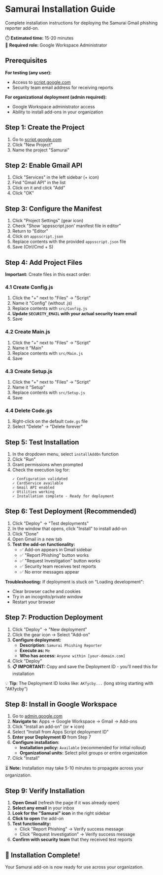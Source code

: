 # Samurai Installation Guide

Complete installation instructions for deploying the Samurai Gmail phishing reporter add-on.

⏱️ **Estimated time:** 15-20 minutes <br>
👤 **Required role:** Google Workspace Administrator

## Prerequisites

**For testing (any user):**
- Access to [script.google.com](https://script.google.com)
- Security team email address for receiving reports

**For organizational deployment (admin required):**
- Google Workspace administrator access
- Ability to install add-ons in your organization

## Step 1: Create the Project

1. Go to [script.google.com](https://script.google.com)
2. Click "New Project"
3. Name the project "Samurai"

## Step 2: Enable Gmail API

1. Click "Services" in the left sidebar (+ icon)
2. Find "Gmail API" in the list
3. Click on it and click "Add"
4. Click "OK"

## Step 3: Configure the Manifest

1. Click "Project Settings" (gear icon)
2. Check "Show 'appsscript.json' manifest file in editor"
3. Return to "Editor"
4. Click on `appsscript.json`
5. Replace contents with the provided `appsscript.json` file
6. Save (Ctrl/Cmd + S)

## Step 4: Add Project Files

**Important:** Create files in this exact order:

### 4.1 Create Config.js
1. Click the "+" next to "Files" → "Script"
2. Name it "Config" (without .js)
3. Replace contents with `src/Config.js`
4. **Update `SECURITY_EMAIL` with your actual security team email**
5. Save

### 4.2 Create Main.js
1. Click the "+" next to "Files" → "Script"
2. Name it "Main"
3. Replace contents with `src/Main.js`
4. Save

### 4.3 Create Setup.js
1. Click the "+" next to "Files" → "Script"
2. Name it "Setup"
3. Replace contents with `src/Setup.js`
4. Save

### 4.4 Delete Code.gs
1. Right-click on the default `Code.gs` file
2. Select "Delete" → "Delete forever"

## Step 5: Test Installation

1. In the dropdown menu, select `installAddOn` function
2. Click "Run"
3. Grant permissions when prompted
4. Check the execution log for:
   ```
   ✓ Configuration validated
   ✓ CardService available
   ✓ Gmail API enabled
   ✓ Utilities working
   ✓ Installation complete - Ready for deployment
   ```

## Step 6: Test Deployment (Recommended)

1. Click "Deploy" → "Test deployments"
2. In the window that opens, click "Install" to install add-on
3. Click "Done"
4. Open Gmail in a new tab
5. **Test the add-on functionality:**
   - ✅ Add-on appears in Gmail sidebar
   - ✅ "Report Phishing" button works
   - ✅ "Request Investigation" button works
   - ✅ Security team receives test reports
   - ✅ No error messages appear

**Troubleshooting:** If deployment is stuck on "Loading development":
- Clear browser cache and cookies
- Try in an incognito/private window
- Restart your browser

## Step 7: Production Deployment

1. Click "Deploy" → "New deployment"
2. Click the gear icon → Select "Add-on"
3. **Configure deployment:**
   - **Description:** `Samurai Phishing Reporter`
   - **Execute as:** `Me`
   - **Who has access:** `Anyone within [your-domain.com]`
4. Click "Deploy"
5. **📋 IMPORTANT:** Copy and save the Deployment ID - you'll need this for installation

💡 **Tip:** The Deployment ID looks like: `AKfycby...` (long string starting with "AKfycby")


## Step 8: Install in Google Workspace

1. Go to [admin.google.com](https://admin.google.com)
2. **Navigate to:** Apps → Google Workspace → Gmail → Add-ons
3. Click "Install an add-on" (or **+** icon)
4. Select "Install from Apps Script deployment ID"
5. **Enter your Deployment ID** from Step 7
6. **Configure installation:**
   - **Installation policy:** `Available` (recommended for initial rollout)
   - **Organizational units:** Select pilot groups or entire organization
7. Click "Install"

⏳ **Note:** Installation may take 5-10 minutes to propagate across your organization.

## Step 9: Verify Installation

1. **Open Gmail** (refresh the page if it was already open)
2. **Select any email** in your inbox
3. **Look for the "Samurai" icon** in the right sidebar
4. **Click to open** the add-on
5. **Test functionality:**
   - Click "Report Phishing" → Verify success message
   - Click "Request Investigation" → Verify success message
6. **Confirm with security team** that they received test reports

## 🎉 Installation Complete!

Your Samurai add-on is now ready for use across your organization.
